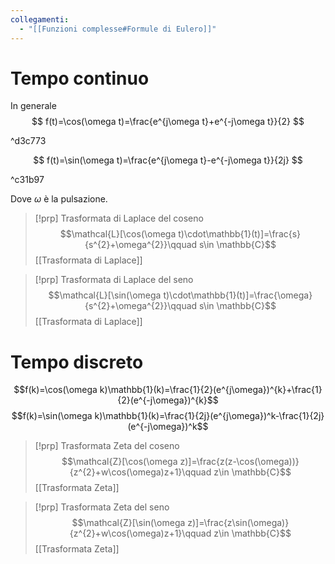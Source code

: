 ```yaml
---
collegamenti:
  - "[[Funzioni complesse#Formule di Eulero]]"
---
```

# Tempo continuo
In generale
$$
f(t)=\cos(\omega t)=\frac{e^{j\omega t}+e^{-j\omega t}}{2}
$$

^d3c773

$$
f(t)=\sin(\omega t)=\frac{e^{j\omega t}-e^{-j\omega t}}{2j}
$$

^c31b97

Dove $\omega$ è la pulsazione.

>[!prp] Trasformata di Laplace del coseno
>$$\mathcal{L}[\cos(\omega t)\cdot\mathbb{1}(t)]=\frac{s}{s^{2}+\omega^{2}}\qquad s\in \mathbb{C}$$
>[[Trasformata di Laplace]]

>[!prp] Trasformata di Laplace del seno
>$$\mathcal{L}[\sin(\omega t)\cdot\mathbb{1}(t)]=\frac{\omega}{s^{2}+\omega^{2}}\qquad s\in \mathbb{C}$$
>[[Trasformata di Laplace]]

# Tempo discreto
$$f(k)=\cos(\omega k)\mathbb{1}(k)=\frac{1}{2}(e^{j\omega})^{k}+\frac{1}{2}(e^{-j\omega})^{k}$$
$$f(k)=\sin(\omega k)\mathbb{1}(k)=\frac{1}{2j}(e^{j\omega})^k-\frac{1}{2j}(e^{-j\omega})^k$$
>[!prp] Trasformata Zeta del coseno
>$$\mathcal{Z}[\cos(\omega z)]=\frac{z(z-\cos(\omega))}{z^{2}+w\cos(\omega)z+1}\qquad z\in \mathbb{C}$$
>[[Trasformata Zeta]]

>[!prp] Trasformata Zeta del seno
>$$\mathcal{Z}[\sin(\omega z)]=\frac{z\sin(\omega)}{z^{2}+w\cos(\omega)z+1}\qquad z\in \mathbb{C}$$
>[[Trasformata Zeta]]